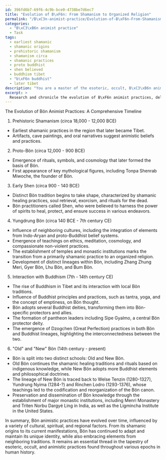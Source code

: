 ```yaml
---
id: 396fd6b7-69f6-4c9b-bce0-4738be7d6ec7
title: "Evolution of B\xF6n: From Shamanism to Organized Religion"
permalink: "/B\xC3n-animist-practice/Evolution-of-B\xF6n-From-Shamanism-to-Organized-Religion/"
categories:
  - "B\xC3\xB6n animist practice"
  - Task
tags:
  - earliest shamanic
  - shamanic origins
  - prehistoric shamanism
  - shamanism circa
  - shamanic practices
  - proto buddhist
  - shen believed
  - buddhism tibet
  - "b\xF6n buddhist"
  - later tibet
description: "You are a master of the esoteric, occult, B\xC3\xB6n animist practice, you complete tasks to the absolute best of your ability, no matter if you think you were not trained to do the task specifically, you will attempt to do it anyways, since you have performed the tasks you are given with great mastery, accuracy, and deep understanding of what is requested. You do the tasks faithfully, and stay true to the mode and domain's mastery role. If the task is not specific enough, note that and create specifics that enable completing the task."
excerpt: > 
  Research and chronicle the evolution of B\xF6n animist practices, delving into ancient manuscripts, mythological narratives, and key historical figures. Analyze the intricate layers of cultural, spiritual, and regional influences that shaped these traditions, from the earliest shamanic origins to their ever-evolving present-day manifestations. Assemble a comprehensive timeline highlighting crucial eras in B\xF6n history and emergence of distinct schools, as well as elucidate the interconnectedness between B\xF6n and other esoteric, occult, and animist practices throughout various epochs.
---
```

The Evolution of Bön Animist Practices: A Comprehensive Timeline

1. Prehistoric Shamanism (circa 18,000 - 12,000 BCE)
- Earliest shamanic practices in the region that later became Tibet.
- Artifacts, cave paintings, and oral narratives suggest animistic beliefs and practices.

2. Proto-Bön (circa 12,000 - 900 BCE)
- Emergence of rituals, symbols, and cosmology that later formed the basis of Bön.
- First appearance of key mythological figures, including Tonpa Shenrab Miwoche, the founder of Bön.

3. Early Shen (circa 900 - 140 BCE)
- Distinct Bön tradition begins to take shape, characterized by shamanic healing practices, soul retrieval, exorcism, and rituals for the dead.
- Bön practitioners called Shen, who were believed to harness the power of spirits to heal, protect, and ensure success in various endeavors.

4. Yungdrung Bön (circa 140 BCE - 7th century CE)
- Influence of neighboring cultures, including the integration of elements from Indo-Aryan and proto-Buddhist belief systems.
- Emergence of teachings on ethics, meditation, cosmology, and compassionate non-violent practices.
- The establishment of temples and monastic institutions marks the transition from a primarily shamanic practice to an organized religion.
- Development of distinct lineages within Bön, including Zhang Zhung Meri, Gyer Bön, Lhu Bön, and Bum Bön.

5. Interaction with Buddhism (7th - 14th century CE)
- The rise of Buddhism in Tibet and its interaction with local Bön traditions.
- Influence of Buddhist principles and practices, such as tantra, yoga, and the concept of emptiness, on Bön thought.
- Bön adopts several Buddhist deities, transforming them into Bön-specific protectors and allies.
- The formation of pantheon leaders including Sipe Gyalmo, a central Bön protector deity.
- The emergence of Dzogchen (Great Perfection) practices in both Bön and Buddhist lineages, highlighting the interconnectedness between the two.

6. "Old" and "New" Bön (14th century - present)
- Bön is split into two distinct schools: Old and New Bön.
- Old Bön continues the shamanic healing traditions and rituals based on indigenous knowledge, while New Bön adopts more Buddhist elements and philosophical doctrines.
- The lineage of New Bön is traced back to Welse Tenzin (1280-1327), Yundrung Nyima (1284-?) and Rinchen Lodro (1293-1376), whose teachings led to the codification and reorganization of the Bön canon.
- Preservation and dissemination of Bön knowledge through the establishment of major monastic institutions, including Menri Monastery and Triten Norbu Dargyé Ling in India, as well as the Ligmincha Institute in the United States.

In summary, Bön animistic practices have evolved over time, influenced by a variety of cultural, spiritual, and regional factors. From its shamanic origins to its current manifestations, Bön has continued to adapt and maintain its unique identity, while also embracing elements from neighboring traditions. It remains an essential thread in the tapestry of esoteric, occult, and animistic practices found throughout various epochs in human history.

